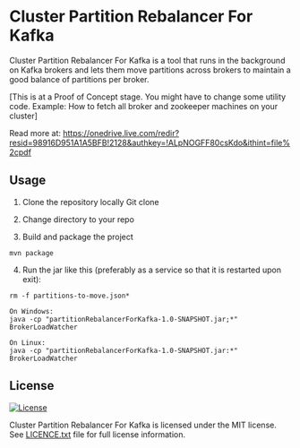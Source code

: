 <h1>Cluster Partition Rebalancer For Kafka</h1>
Cluster Partition Rebalancer For Kafka is a tool that runs in the background on Kafka brokers and lets them move partitions across brokers to maintain a good balance of partitions per broker.

[This is at a Proof of Concept stage. You might have to change some utility code. Example: How to fetch all broker and zookeeper machines on your cluster]

Read more at: https://onedrive.live.com/redir?resid=98916D951A1A5BFB!2128&authkey=!ALpNOGFF80csKdo&ithint=file%2cpdf

## Usage
1. Clone the repository locally
Git clone

2. Change directory to your repo

3. Build and package the project
```
mvn package
```

4. Run the jar like this (preferably as a service so that it is restarted upon exit):
```
rm -f partitions-to-move.json*

On Windows:
java -cp "partitionRebalancerForKafka-1.0-SNAPSHOT.jar;*" BrokerLoadWatcher

On Linux:
java -cp "partitionRebalancerForKafka-1.0-SNAPSHOT.jar:*" BrokerLoadWatcher
```

## License

[![License](https://img.shields.io/badge/license-MIT-blue.svg?style=plastic)](https://github.com/Microsoft/SparkCLR/blob/master/LICENSE.txt)

Cluster Partition Rebalancer For Kafka is licensed under the MIT license. See [LICENCE.txt](LICENCE.txt) file for full license information.

